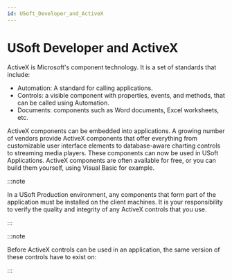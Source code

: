 ```yaml
---
id: USoft_Developer_and_ActiveX
---
```


# USoft Developer and ActiveX

ActiveX is Microsoft's component technology. It is a set of standards that include:

- Automation: A standard for calling applications.
- Controls: a visible component with properties, events, and methods, that can be called using Automation.
- Documents: components such as Word documents, Excel worksheets, etc.

ActiveX components can be embedded into applications. A growing number of vendors provide ActiveX components that offer everything from customizable user interface elements to database-aware charting controls to streaming media players. These components can now be used in USoft Applications. ActiveX components are often available for free, or you can build them yourself, using Visual Basic for example.


:::note

In a USoft Production environment, any components that form part of the application must be installed on the client machines. It is your responsibility to verify the quality and integrity of any ActiveX controls that you use.

:::


:::note

Before ActiveX controls can be used in an application, the same version of these controls have to exist on:

:::
